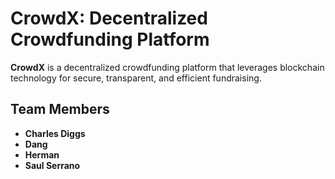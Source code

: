 # CrowdX: Decentralized Crowdfunding Platform

**CrowdX** is a decentralized crowdfunding platform that leverages blockchain technology for secure, transparent, and efficient fundraising.

## Team Members

- **Charles Diggs**
- **Dang**
- **Herman**
- **Saul Serrano**
